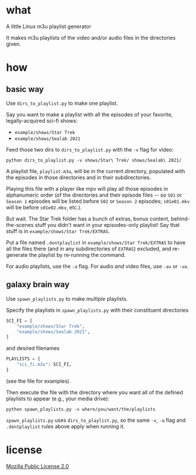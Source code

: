 # what
A little Linux m3u playlist generator

It makes m3u playlists of the video and/or audio files in the directories given.

# how
## basic way
Use `dirs_to_playlist.py` to make one playlist.

Say you want to make a playlist with all the episodes of your favorite, legally-acquired sci-fi shows:
- `example/shows/Star Trek`
- `example/shows/Sealab 2021`

Feed those two dirs to `dirs_to_playlist.py` with the `-v` flag for video:

```
python dirs_to_playlist.py -v shows/Star\ Trek/ shows/Sealab\ 2021/
```

A playlist file, `playlist.m3u`, will be in the current directory, populated with the episodes in those directories and in their subdirectories.

Playing this file with a player like mpv will play all those episodes in alphanumeric order (of the directories and their episode files -- so `S01` or `Season 1` episodes will be listed before `S02` or `Season 2` episodes; `s01e01.mkv` will be before `s01e02.mkv`, etc.).

But wait. The Star Trek folder has a bunch of extras, bonus content, behind-the-scenes stuff you didn't want in your episodes-only playlist! Say that stuff is in `example/shows/Star Trek/EXTRAS`.

Put a file named `.dontplaylist` in `example/shows/Star Trek/EXTRAS` to have all the files there (and in any subdirectories of `EXTRAS`) excluded, and re-generate the playlist by re-running the command.

For audio playlists, use the `-a` flag. For audio *and* video files, use `-av` or `-va`.

## galaxy brain way
Use `spawn_playlists.py` to make *multiple* playlists.

Specify the playlists in `spawn_playlists.py` with their constituent directories

```python
SCI_FI = [
    "example/shows/Star Trek",
    "example/shows/Sealab 2021",
]
```

and desired filenames

```python
PLAYLISTS = {
    "sci_fi.m3u": SCI_FI,
}
```

(see the file for examples).

Then execute the file with the directory where you want all of the defined playlists to appear (e.g., your media drive):

```
python spawn_playlists.py -v where/you/want/the/playlists
```

`spawn_playlists.py` uses `dirs_to_playlist.py`, so the same `-v`, `-a` flag and `.dontplaylist` rules above apply when running it.

# license
[Mozilla Public License 2.0](https://mozilla.org/MPL/2.0/)

